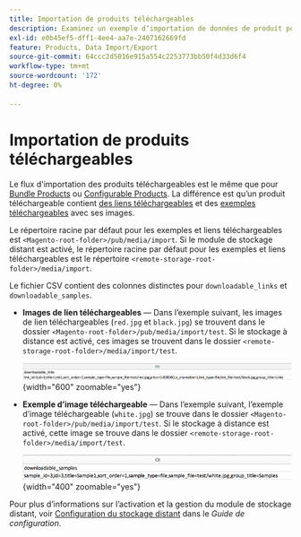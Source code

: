 ```yaml
---
title: Importation de produits téléchargeables
description: Examinez un exemple d’importation de données de produit pour un produit téléchargeable.
exl-id: e0b45ef5-dff1-4ee4-aa7e-2407162669fd
feature: Products, Data Import/Export
source-git-commit: 64ccc2d5016e915a554c2253773bb50f4d33d6f4
workflow-type: tm+mt
source-wordcount: '172'
ht-degree: 0%

---
```


# Importation de produits téléchargeables

Le flux d&#39;importation des produits téléchargeables est le même que pour [Bundle Products](data-transfer-bundle-products.md) ou [Configurable Products](data-transfer-configurable-products.md). La différence est qu’un produit téléchargeable contient [des liens téléchargeables](../catalog/product-create-downloadable.md) et des [exemples téléchargeables](../catalog/product-create-downloadable.md) avec ses images.

Le répertoire racine par défaut pour les exemples et liens téléchargeables est `<Magento-root-folder>/pub/media/import`. Si le module de stockage distant est activé, le répertoire racine par défaut pour les exemples et liens téléchargeables est le répertoire `<remote-storage-root-folder>/media/import`.

Le fichier CSV contient des colonnes distinctes pour `downloadable_links` et `downloadable_samples`.

- **Images de lien téléchargeables** — Dans l’exemple suivant, les images de lien téléchargeables (`red.jpg` et `black.jpg`) se trouvent dans le dossier `<Magento-root-folder>/pub/media/import/test`. Si le stockage à distance est activé, ces images se trouvent dans le dossier `<remote-storage-root-folder>/media/import/test`.

  ![Exemple de données - produit téléchargeable avec liens téléchargeables](./assets/data-import-downloadable-links.png){width="600" zoomable="yes"}

- **Exemple d’image téléchargeable** — Dans l’exemple suivant, l’exemple d’image téléchargeable (`white.jpg`) se trouve dans le dossier `<Magento-root-folder>/pub/media/import/test`. Si le stockage à distance est activé, cette image se trouve dans le dossier `<remote-storage-root-folder>/media/import/test`.

  ![Exemple de données - produit téléchargeable avec exemples téléchargeables](./assets/data-import-downloadable-samples.png){width="400" zoomable="yes"}

Pour plus d’informations sur l’activation et la gestion du module de stockage distant, voir [Configuration du stockage distant](https://experienceleague.adobe.com/docs/commerce-operations/configuration-guide/storage/remote-storage/remote-storage.html) dans le _Guide de configuration_.
